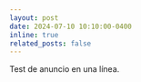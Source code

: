 ```yaml
---
layout: post
date: 2024-07-10 10:10:00-0400
inline: true
related_posts: false
---
```


Test de anuncio en una línea.